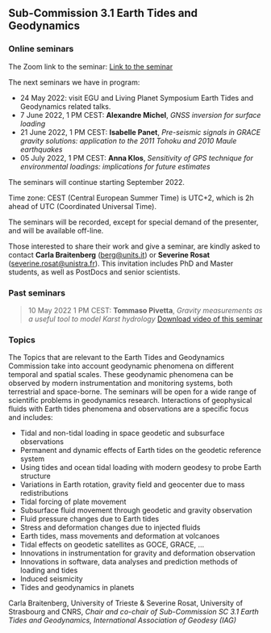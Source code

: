 ## Sub-Commission 3.1 Earth Tides and Geodynamics
### Online seminars
The Zoom link to the seminar: [Link to the seminar](https://cnrs.zoom.us/j/93368407411?pwd=d1ozNEd5dTVVV1J6QTV4YmhpQkVvdz09)

The next seminars we have in program:

- 24 May 2022: visit EGU and Living Planet Symposium Earth Tides and Geodynamics related talks.
- 7 June 2022, 1 PM CEST: **Alexandre Michel**, _GNSS inversion for surface loading_
- 21 June 2022, 1 PM CEST: **Isabelle Panet**, _Pre-seismic signals in GRACE gravity solutions: application to the 2011 Tohoku and 2010 Maule earthquakes_
- 05 July 2022, 1 PM CEST: **Anna Klos**, _Sensitivity of GPS technique for environmental loadings: implications for future estimates_

The seminars will continue starting September 2022.

Time zone: CEST (Central European Summer Time) is UTC+2, which is 2h ahead of UTC (Coordinated Universal Time).

The seminars will be recorded, except for special demand of the presenter, and will be available  off-line.

Those interested to share their work and give a seminar, are kindly asked to contact **Carla Braitenberg** (berg@units.it)  or **Severine Rosat** (severine.rosat@unistra.fr). This invitation includes PhD and Master students, as well as PostDocs and senior scientists.

### Past seminars
> 10 May 2022 1 PM CEST: **Tommaso Pivetta**, _Gravity measurements as a useful tool to model Karst hydrology_
[Download video of this seminar](https://seafile.unistra.fr/f/a99e85229cb5432aa25a/)

### Topics
The Topics that are relevant to the Earth Tides and Geodynamics Commission take into account geodynamic phenomena on different temporal and spatial scales. These geodynamic phenomena can be observed by modern instrumentation and monitoring systems, both terrestrial and space-borne. The seminars will be open for a wide range of scientific problems in geodynamics research. Interactions of geophysical fluids with Earth tides phenomena and observations are a specific focus and includes:

- Tidal and non-tidal loading in space geodetic and subsurface observations
- Permanent and dynamic effects of Earth tides on the geodetic reference system
- Using tides and ocean tidal loading with modern geodesy to probe Earth structure
- Variations in Earth rotation, gravity field and geocenter due to mass redistributions
- Tidal forcing of plate movement
- Subsurface fluid movement through geodetic and gravity observation
- Fluid pressure changes due to Earth tides
- Stress and deformation changes due to injected fluids
- Earth tides, mass movements and deformation at volcanoes
- Tidal effects on geodetic satellites as GOCE, GRACE, …
- Innovations in instrumentation for gravity and deformation observation
- Innovations in software, data analyses and prediction methods of loading and tides
- Induced seismicity
- Tides and geodynamics in planets

Carla Braitenberg, University of Trieste
& Severine Rosat, University of Strasbourg and CNRS, 
_Chair and co-chair of Sub-Commission SC 3.1 Earth Tides and Geodynamics, International Association of Geodesy (IAG)_
